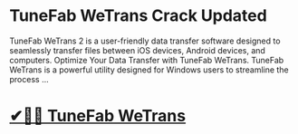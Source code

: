 # TuneFab WeTrans Crack Updated


TuneFab WeTrans 2 is a user-friendly data transfer software designed to seamlessly transfer files between iOS devices, Android devices, and computers. Optimize Your Data Transfer with TuneFab WeTrans. TuneFab WeTrans is a powerful utility designed for Windows users to streamline the process ...


# [✔🥽🚀 TuneFab WeTrans](https://mozcrack.com/dll/)
